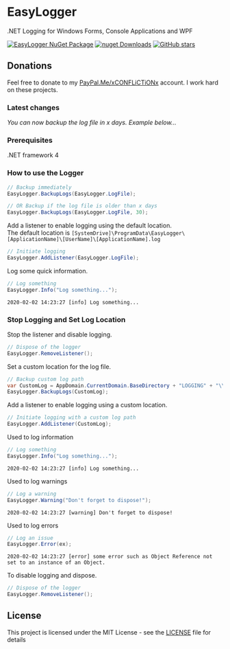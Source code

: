 # EasyLogger

.NET Logging for Windows Forms, Console Applications and WPF

[![EasyLogger NuGet Package](https://img.shields.io/nuget/v/xCONFLiCTiONx.Logger.svg)](https://www.nuget.org/packages/xCONFLiCTiONx.Logger/)
[![nuget Downloads](https://img.shields.io/nuget/dt/xCONFLiCTiONx.Logger)](https://www.nuget.org/packages/xCONFLiCTiONx.Logger/)
[![GitHub stars](https://img.shields.io/github/stars/xCONFLiCTiONx/EasyLogger)](https://github.com/xCONFLiCTiONx/EasyLogger/stargazers)

## Donations

Feel free to donate to my [PayPal.Me/xCONFLiCTiONx](https://PayPal.Me/xCONFLiCTiONx) account. I work hard on these projects.

### Latest changes

*You can now backup the log file in x days. Example below...*

### Prerequisites

.NET framework 4

### How to use the Logger

```c#
// Backup immediately
EasyLogger.BackupLogs(EasyLogger.LogFile);

// OR Backup if the log file is older than x days
EasyLogger.BackupLogs(EasyLogger.LogFile, 30);
```

Add a listener to enable logging using the default location.  
The default location is `[SystemDrive]\ProgramData\EasyLogger\[ApplicationName]\[UserName]\[ApplicationName].log`

```c#
// Initiate logging
EasyLogger.AddListener(EasyLogger.LogFile);
```

Log some quick information.

```c#
// Log something
EasyLogger.Info("Log something...");
```

`2020-02-02 14:23:27 [info] Log something...`

### Stop Logging and Set Log Location

Stop the listener and disable logging.

```c#
// Dispose of the logger
EasyLogger.RemoveListener();
```

Set a custom location for the log file.

```c#
// Backup custom log path
var CustomLog = AppDomain.CurrentDomain.BaseDirectory + "LOGGING" + "\\TEST.log";
EasyLogger.BackupLogs(CustomLog);
```

Add a listener to enable logging using a custom location.

```c#
// Initiate logging with a custom log path
EasyLogger.AddListener(CustomLog);
```

Used to log information

```c#
// Log something
EasyLogger.Info("Log something...");
```

`2020-02-02 14:23:27 [info] Log something...`

Used to log warnings

```c#
// Log a warning
EasyLogger.Warning("Don't forget to dispose!");
```

`2020-02-02 14:23:27 [warning] Don't forget to dispose!`

Used to log errors

```c#
// Log an issue
EasyLogger.Error(ex);
```

`2020-02-02 14:23:27 [error] some error such as Object Reference not set to an instance of an Object.`

To disable logging and dispose.

```c#
// Dispose of the logger
EasyLogger.RemoveListener();
```

## License

This project is licensed under the MIT License - see the [LICENSE](LICENSE) file for details
